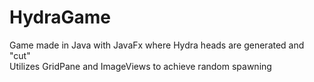 # HydraGame
 
Game made in Java with JavaFx where Hydra heads are generated and "cut"  
Utilizes GridPane and ImageViews to achieve random spawning
